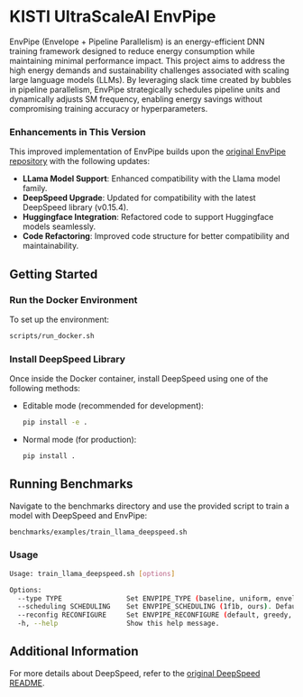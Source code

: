 # KISTI UltraScaleAI EnvPipe

EnvPipe (Envelope + Pipeline Parallelism) is an energy-efficient DNN training framework designed to reduce energy consumption while maintaining minimal performance impact. This project aims to address the high energy demands and sustainability challenges associated with scaling large language models (LLMs). By leveraging slack time created by bubbles in pipeline parallelism, EnvPipe strategically schedules pipeline units and dynamically adjusts SM frequency, enabling energy savings without compromising training accuracy or hyperparameters.

### Enhancements in This Version
This improved implementation of EnvPipe builds upon the [original EnvPipe repository](https://github.com/casys-kaist/EnvPipe) with the following updates:
- **LLama Model Support**: Enhanced compatibility with the Llama model family.
- **DeepSpeed Upgrade**: Updated for compatibility with the latest DeepSpeed library (v0.15.4).
- **Huggingface Integration**: Refactored code to support Huggingface models seamlessly.
- **Code Refactoring**: Improved code structure for better compatibility and maintainability.
## Getting Started

### Run the Docker Environment
To set up the environment:
```bash
scripts/run_docker.sh
```

### Install DeepSpeed Library
Once inside the Docker container, install DeepSpeed using one of the following methods:
- Editable mode (recommended for development):
  ```bash
  pip install -e .
  ```
- Normal mode (for production):
  ```bash
  pip install .
  ```

## Running Benchmarks

Navigate to the benchmarks directory and use the provided script to train a model with DeepSpeed and EnvPipe:
```bash
benchmarks/examples/train_llama_deepspeed.sh
```

### Usage
```bash
Usage: train_llama_deepspeed.sh [options]

Options:
  --type TYPE                Set ENVPIPE_TYPE (baseline, uniform, envelope). Default: baseline
  --scheduling SCHEDULING    Set ENVPIPE_SCHEDULING (1f1b, ours). Default: 1f1b
  --reconfig RECONFIGURE     Set ENVPIPE_RECONFIGURE (default, greedy, balanced). Default: default
  -h, --help                 Show this help message.
```

## Additional Information

For more details about DeepSpeed, refer to the [original DeepSpeed README](./README_deepspeed.md).
